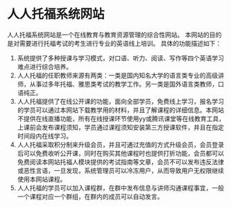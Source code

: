 # 人人托福系统网站

人人托福系统网站是一个在线教育与教育资源管理的综合性网站。
本网站的目的是对需要进行托福考试的考生进行专业的英语线上培训。
具体的功能描述如下：

1. 系统提供了多种授课与学习模式，对口语、听力、阅读、写作等四个英语学习难点进行综合培养。
2. 人人托福的任职教师来源有两类：一类是国内知名大学的语言类专业的高级讲师，从事过多年托福、雅思类考试的教学工作。另一类是国外语言类教师，口语纯正。
3. 人人托福提供了在线公开课的功能，面向全部学员，免费线上学习，报名学习的学员可以通过本网站下载教学用的材料，并且了解课程的详细信息。本网站不提供在线直播功能，所有在线授课环节使用yy或腾讯课堂等在线教育工具，上课前会发布课程须知，学员通过课程须知安装第三方授课软件，并且在指定时间段内在线学习。
4. 人人托福采取积分制来升级会员，并且可通过充值的方式升级会员，会员登录后可以免费收听公开课，同时在购买其他课程时也提供打折功能，会员都可以免费阅读本网站托福人模块提供的考试指南等文章，会员不可以发布违反法律或恶性言语，一旦发现，系统管理员可以冷冻用户，从而导致用户无权限继续使用本网站课程。
5. 人人托福的学员可以加入课程群，在群中发布信息与讲师沟通课程事宜，一般一个课程对应一个群组，在群内的成员可以自动发言。



